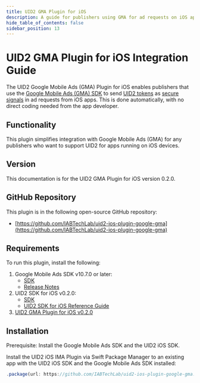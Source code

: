 ```yaml
---
title: UID2 GMA Plugin for iOS
description: A guide for publishers using GMA for ad requests on iOS apps.
hide_table_of_contents: false
sidebar_position: 13
---
```


# UID2 GMA Plugin for iOS Integration Guide

The UID2 Google Mobile Ads (GMA) Plugin for iOS enables publishers that use the [Google Mobile Ads (GMA) SDK](https://developers.google.com/ad-manager/mobile-ads-sdk) to send [UID2 tokens](../ref-info/glossary-uid.md#gl-uid2-token) as [secure signals](https://support.google.com/admob/answer/11556288) in ad requests from iOS apps. This is done automatically, with no direct coding needed from the app developer.

## Functionality

This plugin simplifies integration with Google Mobile Ads (GMA) for any publishers who want to support UID2 for apps running on iOS devices.

## Version

<!-- As of 2023-07-15 -->

This documentation is for the UID2 GMA Plugin for iOS version 0.2.0.

## GitHub Repository

This plugin is in the following open-source GitHub repository:

- [https://github.com/IABTechLab/uid2-ios-plugin-google-gma](https://github.com/IABTechLab/uid2-ios-plugin-google-gma)

## Requirements 

To run this plugin, install the following:

1. Google Mobile Ads SDK v10.7.0 or later:
   - [SDK](https://developers.google.com/admob/ios)
   - [Release Notes](https://developers.google.com/admob/ios/rel-notes)
1. UID2 SDK for iOS v0.2.0:
   - [SDK](https://github.com/IABTechLab/uid2-ios-sdk)
   - [UID2 SDK for iOS Reference Guide](../sdks/uid2-sdk-ref-ios.md)
1. [UID2 GMA Plugin for iOS v0.2.0](https://github.com/IABTechLab/uid2-ios-plugin-google-gma)

## Installation

Prerequisite: Install the Google Mobile Ads SDK and the UID2 iOS SDK.

Install the UID2 iOS IMA Plugin via Swift Package Manager to an existing app with the UID2 iOS SDK and the Google Mobile Ads SDK installed:

``` javascript
.package(url: https://github.com/IABTechLab/uid2-ios-plugin-google-gma.git, exact: "0.2.0")
```
